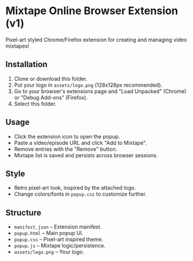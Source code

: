 # Mixtape Online Browser Extension (v1)

Pixel-art styled Chrome/Firefox extension for creating and managing video mixtapes!

## Installation

1. Clone or download this folder.
2. Put your logo in `assets/logo.png` (128x128px recommended).
3. Go to your browser's extensions page and "Load Unpacked" (Chrome) or "Debug Add-ons" (Firefox).
4. Select this folder.

## Usage

- Click the extension icon to open the popup.
- Paste a video/episode URL and click "Add to Mixtape".
- Remove entries with the "Remove" button.
- Mixtape list is saved and persists across browser sessions.

## Style

- Retro pixel-art look, inspired by the attached logo.
- Change colors/fonts in `popup.css` to customize further.

## Structure

- `manifest.json` – Extension manifest.
- `popup.html` – Main popup UI.
- `popup.css` – Pixel-art inspired theme.
- `popup.js` – Mixtape logic/persistence.
- `assets/logo.png` – Your logo.